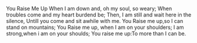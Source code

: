 You Raise Me Up
When I am down and, oh my soul, so weary;
When troubles come and my heart burdend be;
Then, I am still and wait here in the silence,
Untill you come and sit awhile with me.
You Raise me up,so I can stand on mountains;
You Raise me up, when I am on your shoulders;
I am strong,when i am on your shoulds;
You raise me up:To more than I can be.
